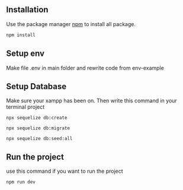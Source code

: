 ## Installation

Use the package manager [npm](https://www.npmjs.com/) to install all package.

```bash
npm install
```

## Setup env

Make file .env in main folder and rewrite code from env-example

## Setup Database

Make sure your xampp has been on. Then write this command in your terminal project

```
npx sequelize db:create

```

```
npx sequelize db:migrate

```

```
npx sequelize db:seed:all

```

## Run the project

use this command if you want to run the project

```
npm run dev

```
